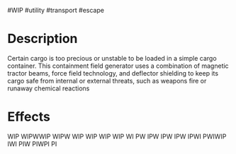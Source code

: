 #WIP #utility #transport #escape

# Description

Certain cargo is too precious or unstable to be loaded in a simple cargo container. This containment field generator uses a combination of magnetic tractor beams, force field technology, and deflector shielding to keep its cargo safe from internal or external threats, such as weapons fire or runaway chemical reactions

# Effects

WIP WIPWWIP WIPW WIP WIP WIP WIP WI PW IPW IPW IPW IPWI PWIWIP IWI PIW PIWPI PI